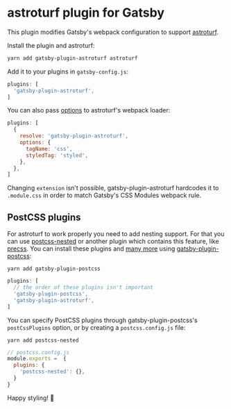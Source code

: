 # astroturf plugin for Gatsby

This plugin modifies Gatsby's webpack configuration to support [astroturf][].

Install the plugin and astroturf:

```sh
yarn add gatsby-plugin-astroturf astroturf
```

Add it to your plugins in `gatsby-config.js`:

```js
plugins: [
  'gatsby-plugin-astroturf',
]
```

You can also pass [options][] to astroturf's webpack loader:

```js
plugins: [
  {
    resolve: 'gatsby-plugin-astroturf',
    options: {
      tagName: 'css',
      styledTag: 'styled',
    },
  },
]
```

Changing `extension` isn't possible, gatsby-plugin-astroturf hardcodes it to `.module.css` in order to match Gatsby's CSS Modules webpack rule.

## PostCSS plugins

For astroturf to work properly you need to add nesting support. For that you can use [postcss-nested][] or another plugin which contains this feature, like [precss][]. You can install these plugins and [many more][PostCSS plugins] using [gatsby-plugin-postcss][]:

```
yarn add gatsby-plugin-postcss
```
```js
plugins: [
  // the order of these plugins isn't important
  'gatsby-plugin-postcss',
  'gatsby-plugin-astroturf',
]
```

You can specify PostCSS plugins through gatsby-plugin-postcss's `postCssPlugins` option, or by creating a `postcss.config.js` file:

```
yarn add postcss-nested
```
```js
// postcss.config.js
module.exports =  {
  plugins: {
    'postcss-nested': {},
  }
}
```

Happy styling! :art:

[astroturf]: https://github.com/4Catalyzer/astroturf
[options]: https://github.com/4Catalyzer/astroturf#options
[PostCSS plugins]: https://www.postcss.parts/
[postcss-nested]: https://github.com/postcss/postcss-nested
[precss]: https://jonathantneal.github.io/precss/
[gatsby-plugin-postcss]: https://github.com/gatsbyjs/gatsby/tree/master/packages/gatsby-plugin-postcss
[precss]: https://github.com/jonathantneal/precss
